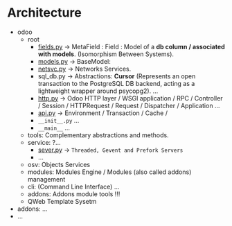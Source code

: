 # Architecture

- odoo
    - root
        - [fields.py](http://fields.py) → MetaField : Field : Model of a **db column / associated with models**. (Isomorphism Between Systems).
        - [models.py](http://models.py)  → BaseModel:
        - [netsvc.py](http://netsvc.py) → Networks Services.
        - sql_db.py → Abstractions: **Cursor** (Represents an open transaction to the PostgreSQL DB backend, acting as a lightweight wrapper around psycopg2). …
        - [http.py](http://http.py) → Odoo HTTP layer / WSGI application  / RPC / Controller / Session / HTTPRequest / Request / Dispatcher / Application …
        - [api.py](http://api.py) → Environment / Transaction / Cache /
        - `__init__.py` …
        - `__main__`  …
    - tools: Complementary abstractions and methods.
    - service: ?…
        - [sever.py](http://sever.py) → `Threaded, Gevent and Prefork Servers`
        - …
    - osv:  Objects Services
    - modules:  Modules Engine / Modules (also called addons) management
    - cli: (Command Line Interface) …
    - addons: Addons module tools !!!
    - QWeb Template Sysetm
- addons: …
- …

## 